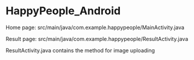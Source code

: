 # HappyPeople_Android

Home page: src/main/java/com.example.happypeople/MainActivity.java

Result page: src/main/java/com.example.happypeople/ResultActivity.java

ResultActivity.java contains the method for image uploading
